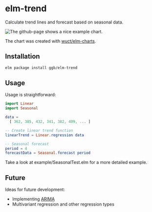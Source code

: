# elm-trend

Calculate trend lines and forecast based on seasonal data.

![The github-page shows a nice example chart.](https://github.com/ggb/elm-trend/blob/master/trends.png "Green: Actual Data; Blue: Trend Line; Red: Seasonal Forecast")

The chart was created with [wuct/elm-charts](http://package.elm-lang.org/packages/wuct/elm-charts/latest). 

## Installation

```bash
elm package install ggb/elm-trend
```

## Usage

Usage is straightforward: 

```elm
import Linear
import Seasonal

data = 
  [ 362, 385, 432, 341, 382, 409, ... ]

-- Create linear trend function
linearTrend = Linear.regression data

-- Seasonal forecast
period = 4
forecastData = Seasonal.forecast period
```

Take a look at example/SeasonalTest.elm for a more detailed example.

## Future

Ideas for future development:

* Implementing [ARIMA](https://en.wikipedia.org/wiki/Autoregressive_integrated_moving_average)
* Multivariant regression and other regression types